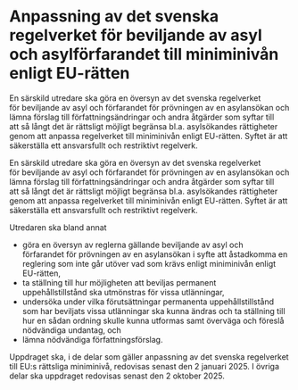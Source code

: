 # Anpassning av det svenska regelverket för beviljande av asyl och asylförfarandet till miniminivån enligt EU-rätten

En särskild utredare ska göra en översyn av det svenska regelverket för beviljande av asyl och förfarandet för prövningen av en asylansökan och lämna förslag till författningsändringar och andra åtgärder som syftar till att så långt det är rättsligt möjligt begränsa bl.a. asylsökandes rättigheter genom att anpassa regelverket till miniminivån enligt EU-rätten. Syftet är att säkerställa ett ansvarsfullt och restriktivt regelverk.

En särskild utredare ska göra en översyn av det svenska regelverket för beviljande av asyl och förfarandet för prövningen av en asylansökan och lämna förslag till författningsändringar och andra åtgärder som syftar till att så långt det är rättsligt möjligt begränsa bl.a. asylsökandes rättigheter genom att anpassa regelverket till miniminivån enligt EU-rätten. Syftet är att säkerställa ett ansvarsfullt och restriktivt regelverk.

Utredaren ska bland annat

* göra en översyn av reglerna gällande beviljande av asyl och förfarandet för prövningen av en asylansökan i syfte att åstadkomma en reglering som inte går utöver vad som krävs enligt miniminivån enligt EU-rätten,
* ta ställning till hur möjligheten att beviljas permanent uppehållstillstånd ska utmönstras för vissa utlänningar,
* undersöka under vilka förutsättningar permanenta uppehållstillstånd som har beviljats vissa utlänningar ska kunna ändras och ta ställning till hur en sådan ordning skulle kunna utformas samt överväga och föreslå nödvändiga undantag, och
* lämna nödvändiga författningsförslag.


Uppdraget ska, i de delar som gäller anpassning av det svenska regelverket till EU:s rättsliga miniminivå, redovisas senast den 2 januari 2025. I övriga delar ska uppdraget redovisas senast den 2 oktober 2025.
